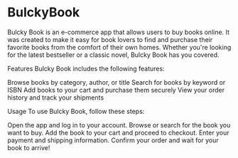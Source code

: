 # BulckyBook
Bulcky Book is an e-commerce app that allows users to buy books online. It was created to make it easy for book lovers to find and purchase their favorite books from the comfort of their own homes. Whether you're looking for the latest bestseller or a classic novel, Bulcky Book has you covered.

Features
Bulcky Book includes the following features:

Browse books by category, author, or title
Search for books by keyword or ISBN
Add books to your cart and purchase them securely
View your order history and track your shipments

Usage
To use Bulcky Book, follow these steps:

Open the app and log in to your account.
Browse or search for the book you want to buy.
Add the book to your cart and proceed to checkout.
Enter your payment and shipping information.
Confirm your order and wait for your book to arrive!

